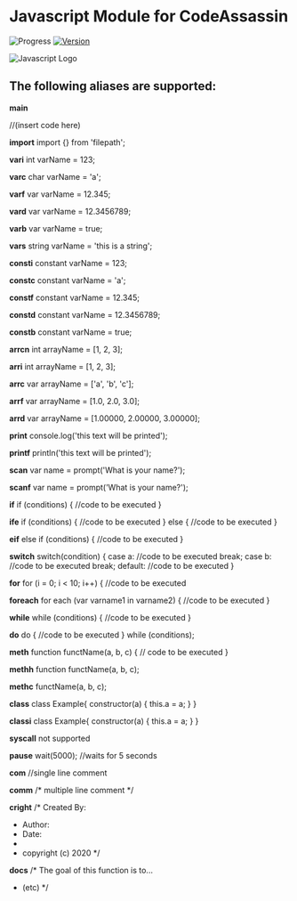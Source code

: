 # Javascript Module for CodeAssassin
![Progress](https://img.shields.io/badge/Module-inProgress-grey.svg)
[![Version](https://img.shields.io/badge/Version-v0.0.0-informational.svg)](https://github.com/Abesuden/Software-Engineering/commits/master/languageModules/Cobol/README.md)

![Javascript Logo](https://github.com/Abesuden/Software-Engineering/blob/master/img/languageLogos/Javascript_logo.png)

## The following aliases are supported:

**main**
<main>
	//(insert code here)
</main>

**import**
import {} from 'filepath';

**vari**
int varName = 123;

**varc**
char varName = 'a';

**varf**
var varName = 12.345;

**vard**
var varName = 12.3456789;

**varb**
var varName = true;

**vars**
string varName = 'this is a string';

**consti**
constant varName = 123;

**constc**
constant varName = 'a';

**constf**
constant varName = 12.345;

**constd**
constant varName = 12.3456789;

**constb**
constant varName = true;

**arrcn**
int arrayName = [1, 2, 3];

**arri**
int arrayName = [1, 2, 3];

**arrc**
var arrayName = ['a', 'b', 'c'];

**arrf**
var arrayName = [1.0, 2.0, 3.0];

**arrd**
var arrayName = [1.00000, 2.00000, 3.00000];

**print**
console.log('this text will be printed');

**printf**
println('this text will be printed');

**scan**
var name = prompt('What is your name?');

**scanf**
var name = prompt('What is your name?');

**if**
if (conditions) {
	//code to be executed
}

**ife**
if (conditions) {
	//code to be executed
}
else {
	//code to be executed
}

**eif**
else if (conditions) {
	//code to be executed
}

**switch**
switch(condition) {
case a:
	//code to be executed
	break;
case b:
	//code to be executed
	break;
default:
	//code to be executed
}

**for**
for (i = 0; i < 10; i++) {
	//code to be executed

**foreach**
for each (var varname1 in varname2) {
	//code to be executed
}

**while**
while (conditions) {
	//code to be executed
}

**do**
do {
	//code to be executed
}
while (conditions);

**meth**
function functName(a, b, c) {
	// code to be executed
}

**methh**
function functName(a, b, c);

**methc**
functName(a, b, c);

**class**
class Example{
	constructor(a) {
		this.a = a;
	}
}

**classi**
class Example{
	constructor(a) {
		this.a = a;
	}
}

**syscall**
not supported

**pause**
wait(5000); //waits for 5 seconds

**com**
//single line comment

**comm**
/*
	multiple line comment
*/

**cright**
/* Created By:
 * Author: 
 * Date: 
 *
 * copyright (c) 2020
*/

**docs**
/* The goal of this function is to...
 * (etc)
*/
